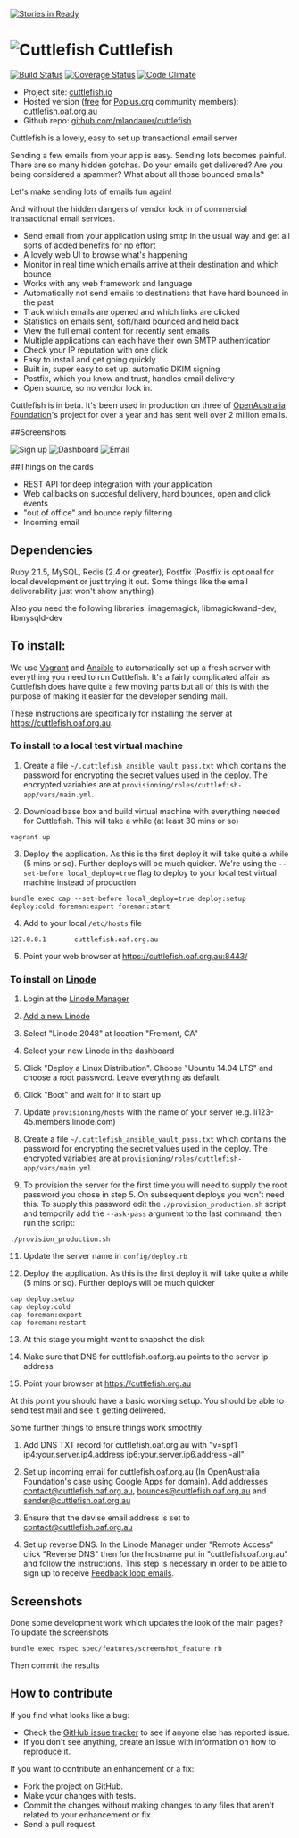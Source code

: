 [![Stories in Ready](https://badge.waffle.io/mlandauer/cuttlefish.png?label=ready&title=Ready)](https://waffle.io/mlandauer/cuttlefish)

# ![Cuttlefish](https://raw.github.com/mlandauer/cuttlefish/master/app/assets/images/cuttlefish_80x48.png) Cuttlefish

[![Build Status](https://travis-ci.org/mlandauer/cuttlefish.svg?branch=master)](https://travis-ci.org/mlandauer/cuttlefish) [![Coverage Status](https://coveralls.io/repos/mlandauer/cuttlefish/badge.png?branch=master)](https://coveralls.io/r/mlandauer/cuttlefish) [![Code Climate](https://codeclimate.com/github/mlandauer/cuttlefish.png)](https://codeclimate.com/github/mlandauer/cuttlefish)

* Project site: [cuttlefish.io](https://cuttlefish.io)
* Hosted version ([free](http://poplus.org/posts/email-is-your-secret-weapon/) for [Poplus.org](http://poplus.org/) community members): [cuttlefish.oaf.org.au](https://cuttlefish.oaf.org.au)
* Github repo:  [github.com/mlandauer/cuttlefish](https://github.com/mlandauer/cuttlefish)

Cuttlefish is a lovely, easy to set up transactional email server

Sending a few emails from your app is easy. Sending lots becomes painful. There are so many hidden gotchas. Do your emails get delivered? Are you being considered a spammer? What about all those bounced emails?

Let's make sending lots of emails fun again!

And without the hidden dangers of vendor lock in of commercial transactional email services.

* Send email from your application using smtp in the usual way and get all sorts of added benefits for no effort
* A lovely web UI to browse what's happening
* Monitor in real time which emails arrive at their destination and which bounce
* Works with any web framework and language
* Automatically not send emails to destinations that have hard bounced in the past
* Track which emails are opened and which links are clicked
* Statistics on emails sent, soft/hard bounced and held back
* View the full email content for recently sent emails
* Multiple applications can each have their own SMTP authentication
* Check your IP reputation with one click
* Easy to install and get going quickly
* Built in, super easy to set up, automatic DKIM signing
* Postfix, which you know and trust, handles email delivery
* Open source, so no vendor lock in.

Cuttlefish is in beta. It's been used in production on three of [OpenAustralia Foundation](http://www.openaustraliafoundation.org.au)'s project for over a year and has sent well over 2 million emails.

##Screenshots

![Sign up](https://raw.github.com/mlandauer/cuttlefish/master/app/assets/images/screenshots/1.png)
![Dashboard](https://raw.github.com/mlandauer/cuttlefish/master/app/assets/images/screenshots/2.png)
![Email](https://raw.github.com/mlandauer/cuttlefish/master/app/assets/images/screenshots/3.png)

##Things on the cards

* REST API for deep integration with your application
* Web callbacks on succesful delivery, hard bounces, open and click events
* "out of office" and bounce reply filtering
* Incoming email

## Dependencies
Ruby 2.1.5, MySQL, Redis (2.4 or greater), Postfix
(Postfix is optional for local development or just trying it out. Some things like the email deliverability just won't show anything)

Also you need the following libraries:
imagemagick, libmagickwand-dev, libmysqld-dev

## To install:

We use [Vagrant](https://www.vagrantup.com/) and [Ansible](http://docs.ansible.com/) to automatically set up a fresh server with everything you need to run Cuttlefish. It's a fairly complicated affair as Cuttlefish does have quite a few moving
parts but all of this is with the purpose of making it easier for the developer sending mail.

These instructions are specifically for installing the server at https://cuttlefish.oaf.org.au.

### To install to a local test virtual machine

1. Create a file `~/.cuttlefish_ansible_vault_pass.txt` which contains the password for encrypting the secret values used in the deploy. The encrypted variables are at `provisioning/roles/cuttlefish-app/vars/main.yml`.

2. Download base box and build virtual machine with everything needed for Cuttlefish. This will take a while (at least 30 mins or so)
```
vagrant up
```

3. Deploy the application. As this is the first deploy it will take quite a while (5 mins or so). Further deploys will be much quicker. We're using the `--set-before local_deploy=true` flag to deploy to your local test virtual machine instead of production.
```
bundle exec cap --set-before local_deploy=true deploy:setup deploy:cold foreman:export foreman:start
```

4. Add to your local `/etc/hosts` file
```
127.0.0.1       cuttlefish.oaf.org.au
```

5. Point your web browser at https://cuttlefish.oaf.org.au:8443/

### To install on [Linode](https://www.linode.com/)

1. Login at the [Linode Manager](https://manager.linode.com/)

2. [Add a new Linode](https://manager.linode.com/linodes/add)

3. Select "Linode 2048" at location "Fremont, CA"

4. Select your new Linode in the dashboard

5. Click "Deploy a Linux Distribution". Choose "Ubuntu 14.04 LTS" and choose a root password. Leave everything as default.

6. Click "Boot" and wait for it to start up

8. Update `provisioning/hosts` with the name of your server (e.g. li123-45.members.linode.com)

9. Create a file `~/.cuttlefish_ansible_vault_pass.txt` which contains the password for encrypting the secret values used in the deploy. The encrypted variables are at `provisioning/roles/cuttlefish-app/vars/main.yml`.

10. To provision the server for the first time you will need to supply the root password you chose in step 5. On subsequent deploys you won't need this. To supply this password edit the `./provision_production.sh` script and temporily add the `--ask-pass` argument to the last command, then run the script:

```
./provision_production.sh
```

11. Update the server name in `config/deploy.rb`

12. Deploy the application. As this is the first deploy it will take quite a while (5 mins or so). Further deploys will be much quicker
```
cap deploy:setup
cap deploy:cold
cap foreman:export
cap foreman:restart
```

13. At this stage you might want to snapshot the disk

14. Make sure that DNS for cuttlefish.oaf.org.au points to the server ip address

14. Point your browser at https://cuttlefish.org.au

At this point you should have a basic working setup. You should be able to send test mail and see it getting delivered.

Some further things to ensure things work smoothly

1. Add DNS TXT record for cuttlefish.oaf.org.au with "v=spf1 ip4:your.server.ip4.address ip6:your.server.ip6.address -all"

2. Set up incoming email for cuttlefish.oaf.org.au (In OpenAustralia Foundation's case using Google Apps for domain). Add addresses contact@cuttlefish.oaf.org.au, bounces@cuttlefish.oaf.org.au and sender@cuttlefish.oaf.org.au

2. Ensure that the devise email address is set to contact@cuttlefish.oaf.org.au

3. Set up reverse DNS. In the Linode Manager under "Remote Access" click "Reverse DNS" then for the hostname put in "cuttlefish.oaf.org.au" and follow the instructions. This step is necessary in order to be able to sign up to receive [Feedback loop emails](https://en.wikipedia.org/wiki/Feedback_loop_%28email%29).


## Screenshots
Done some development work which updates the look of the main pages? To update the screenshots
```
bundle exec rspec spec/features/screenshot_feature.rb
```
Then commit the results

## How to contribute

If you find what looks like a bug:

* Check the [GitHub issue tracker](http://github.com/mlandauer/cuttlefish/issues/)
  to see if anyone else has reported issue.
* If you don't see anything, create an issue with information on how to reproduce it.

If you want to contribute an enhancement or a fix:

* Fork the project on GitHub.
* Make your changes with tests.
* Commit the changes without making changes to any files that aren't related to your enhancement or fix.
* Send a pull request.
